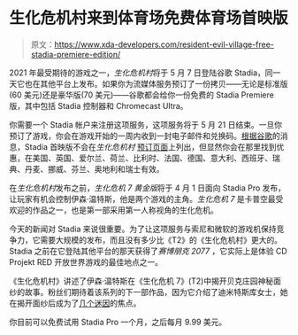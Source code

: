 # 生化危机村来到体育场免费体育场首映版

> 原文：<https://www.xda-developers.com/resident-evil-village-free-stadia-premiere-edition/>

2021 年最受期待的游戏之一，*生化危机村*将于 5 月 7 日登陆谷歌 Stadia，同一天它也在其他平台上发布。如果你为流媒体服务预订了一份拷贝——无论是标准版(60 美元)还是豪华版(70 美元)——谷歌都会给你一份免费的 Stadia Premiere 版，其中包括 Stadia 控制器和 Chromecast Ultra。

你需要一个 Stadia 帐户来注册这项服务，这项服务将于 5 月 21 日结束。一旦你预订了游戏，你会在游戏开始的一周内收到一封电子邮件和兑换码。[根据谷歌](https://community.stadia.com/t5/Stadia-Community-Blog/Resident-Evil-7-comes-to-Stadia-Pro-Resident-Evil-Village-comes/ba-p/56478)的消息，Stadia 首映版不会在*生化危机村* [预订页面](https://stadia.google.com/games/resident-evil-village?original_url=https%3A%2F%2Fstadia.google.com%2Fplayer%2Fc44439c4ee1741b383c93996985efddfrcp1%3Ffallback_sku%3De86757e0c8a04164b05c501585af600cp%26link_id%3D2371792244799345730%26utm_source%3Dgblog%26utm_medium%3Dblog%26utm_campaign%3Dstadia11765%26nsl%3Dhttps%253A%252F%252Fstadia.com%252Flink%252FUUDPcADpAdegFswi9&redirect_reasons=2%2C6&fallback_sku=e86757e0c8a04164b05c501585af600cp&link_id=2371792244799345730&utm_source=gblog&utm_medium=blog&utm_campaign=stadia11765&nsl=https%3A%2F%2Fstadia.com%2Flink%2FUUDPcADpAdegFswi9)上列出，但显然你会在那里找到优惠，在美国、英国、爱尔兰、荷兰、比利时、法国、德国、意大利、西班牙、瑞典、丹麦、挪威、芬兰、奥地利和瑞士有效。

在*生化危机村*发布之前，*生化危机 7 黄金版*将于 4 月 1 日面向 Stadia Pro 发布，让玩家有机会控制伊森·温特斯，他是两个游戏的主角。*生化危机 7* 是卡普空最受欢迎的作品之一，也是第一部采用第一人称视角的生化危机。

今天的新闻对 Stadia 来说很重要。为了让这项服务与索尼和微软的游戏机保持竞争力，它需要大规模的发布，而且没有多少比《T2》的《生化危机村》更大的。Stadia 之前在它登陆其他平台的那天获得了*赛博朋克 2077* ，它实际上是体验 CD Projekt RED 开放世界游戏的最佳地点之一。

《生化危机村》讲述了伊森·温特斯在《生化危机 7》(T2)中揭开贝克庄园神秘面纱的故事。粉丝们期待着该系列的下一部作品，因为它介绍了迪米特斯库女士，她在揭开面纱后成为了[几个迷因](https://www.ign.com/articles/resident-evil-village-capcom-interview-lady-dimitrescu-tall-vampire)的焦点。

你目前可以免费试用 Stadia Pro 一个月，之后每月 9.99 美元。